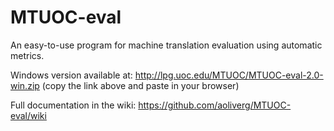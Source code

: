 # MTUOC-eval

An easy-to-use program for machine translation evaluation using automatic metrics.

Windows version available at: http://lpg.uoc.edu/MTUOC/MTUOC-eval-2.0-win.zip
(copy the link above and paste in your browser)

Full documentation in the wiki: https://github.com/aoliverg/MTUOC-eval/wiki
